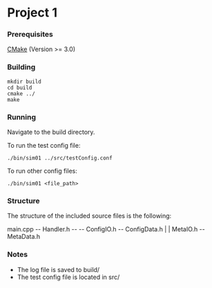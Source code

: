 # Project 1

### Prerequisites
[CMake](https://cmake.org/download/) (Version >= 3.0)

### Building
```
mkdir build
cd build
cmake ../
make
```

### Running
Navigate to the build directory.

To run the test config file:
```
./bin/sim01 ../src/testConfig.conf
```

To run other config files:
```
./bin/sim01 <file_path>
```

### Structure
The structure of the included source files is the following:

main.cpp -- Handler.h -- -- ConfigIO.h -- ConfigData.h
						|
						|
						MetaIO.h -- MetaData.h

### Notes
* The log file is saved to build/
* The test config file is located in src/